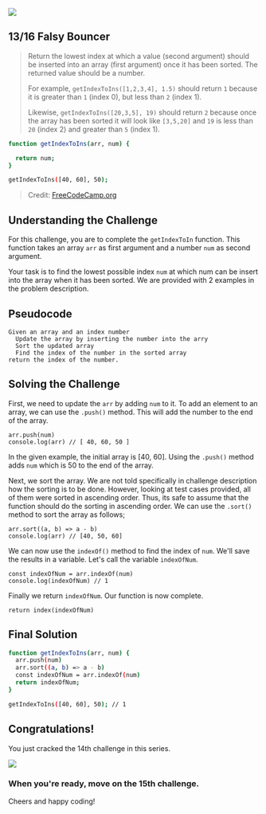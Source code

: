![](https://img.shields.io/badge/Coding-Challenges-darkgreen)

## 13/16 Falsy Bouncer

>Return the lowest index at which a value (second argument) should be inserted into an array (first argument) once it has been sorted. The returned value should be a number.
>
>For example, `getIndexToIns([1,2,3,4], 1.5)` should return `1` because it is greater than `1` (index 0), but less than `2` (index 1).
>
>Likewise, `getIndexToIns([20,3,5], 19)` should return `2` because once the array has been sorted it will look like `[3,5,20]` and `19` is less than `20` (index 2) and greater than `5` (index 1).

```bash
function getIndexToIns(arr, num) {

  return num;
}

getIndexToIns([40, 60], 50);
```
> Credit: [FreeCodeCamp.org](https://www.freecodecamp.org/learn/javascript-algorithms-and-data-structures/basic-algorithm-scripting/where-do-i-belong)

## Understanding the Challenge

For this challenge, you are to complete the `getIndexToIn` function. This function takes an array `arr` as first argument and a number `num` as second argument.

Your task is to find the lowest possible index `num` at which num can be insert into the array when it has been sorted. We are provided with 2 examples in the problem description. 

## Pseudocode
```
Given an array and an index number
  Update the array by inserting the number into the arry
  Sort the updated array
  Find the index of the number in the sorted array
return the index of the number.
```

## Solving the Challenge

First, we need to update the `arr` by adding `num` to it. To add an element to an array, we can use the `.push()` method. This will add the number to the end of the array.
```
arr.push(num)
console.log(arr) // [ 40, 60, 50 ]
```
In the given example, the initial array is [40, 60]. Using the `.push()` method adds `num` which is 50 to the end of the array.

Next, we sort the array. We are not told specifically in challenge description how the sorting is to be done. However, looking at test cases provided, all of them were sorted in ascending order. Thus, its safe to assume that the function should do the sorting in ascending order. 
We can use the `.sort()` method to sort the array as follows;
```
arr.sort((a, b) => a - b)
console.log(arr) // [40, 50, 60]
```
We can now use the `indexOf()` method to find the index of `num`. We'll save the results in a variable. Let's call the variable  `indexOfNum`.
```
const indexOfNum = arr.indexOf(num)
console.log(indexOfNum) // 1
```

Finally we return `indexOfNum`. Our function is now complete.
```
return index(indexOfNum)
```

## Final Solution
```bash
function getIndexToIns(arr, num) {
  arr.push(num)
  arr.sort((a, b) => a - b)
  const indexOfNum = arr.indexOf(num)
  return indexOfNum;
}

getIndexToIns([40, 60], 50); // 1
```

## Congratulations!
You just cracked the 14th challenge in this series.

![](https://camo.githubusercontent.com/749155b89333c6d89386f5c98dd110e234a00f2aa1e864a5b3fecaf089aedb27/68747470733a2f2f6d656469612e67697068792e636f6d2f6d656469612f336f36664a31424d375232454252446e784b2f67697068792e676966)

### When you're ready, move on the 15th challenge. 

Cheers and happy coding!
